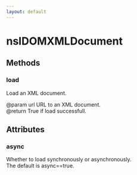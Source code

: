 ```yaml
---
layout: default
---
```


# nsIDOMXMLDocument #

## Methods ##

### load ###
  
Load an XML document.  
  
@param  url URL to an XML document.  
@return     True if load successfull.  
  

## Attributes ##

### async ###
  
Whether to load synchronously or asynchronously.  
The default is async==true.  
  
